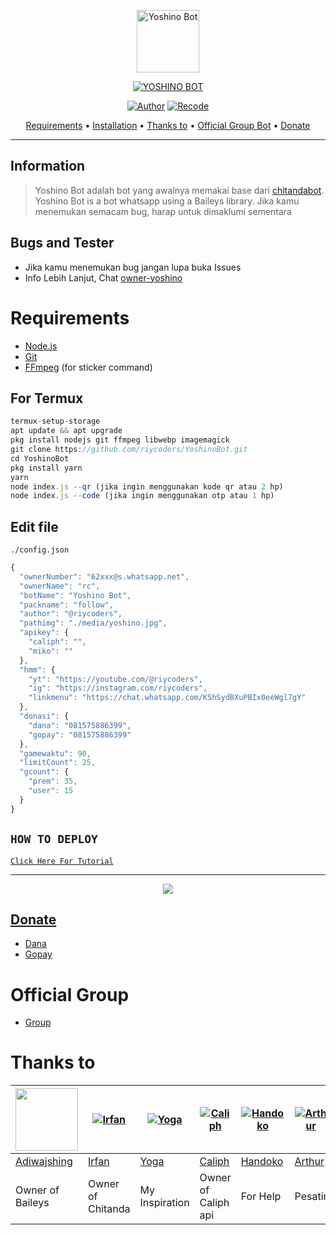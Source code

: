 <p align="center">
<img src="https://d.top4top.io/p_2736lxm6m0.jpg" alt="Yoshino Bot" width="100"/>


</p>
<p align="center">
<a href="#"><img title="YOSHINO BOT" src="https://img.shields.io/badge/YOSHINO BOT-green?colorA=%23ff0000&colorB=%23017e40&style=for-the-badge"></a>
</p>
<p align="center">
<a href="https://github.com/rtwone"><img title="Author" src="https://img.shields.io/badge/Author-Irfan-red.svg?style=for-the-badge&logo=github"></a>
<a href="https://github.com/riycoders"><img title="Recode" src="https://img.shields.io/badge/Recode-Riy-red.svg?style=for-the-badge&logo=github"></a>
</p>

<p align="center">
  <a href="https://github.com/riycoders/YoshinoBot#requirements">Requirements</a> •
  <a href="https://github.com/riycoders/YoshinoBot#instalasi">Installation</a> •
  <a href="https://github.com/riycoders/YoshinoBot#thanks-to">Thanks to</a> •
  <a href="https://github.com/riycoders/YoshinoBot#Official-Group"> Official Group Bot</a> •
  <a href="https://github.com/riycoders/YoshinoBot#donate">Donate</a>
</p>
</div>

---

## Information
> Yoshino Bot adalah bot yang awalnya memakai base dari [chitandabot](https://github.com/rtwone/chitandabot). Yoshino Bot is a bot whatsapp using a Baileys library.
> Jika kamu menemukan semacam bug, harap untuk dimaklumi sementara

## Bugs and Tester
* Jika kamu menemukan bug jangan lupa buka Issues
* Info Lebih Lanjut, Chat [owner-yoshino](https://wa.me/6281575886399)

# Requirements
* [Node.js](https://nodejs.org/en/)
* [Git](https://git-scm.com/downloads)
* [FFmpeg](https://github.com/BtbN/FFmpeg-Builds/releases/download/autobuild-2020-12-08-13-03/ffmpeg-n4.3.1-26-gca55240b8c-win64-gpl-4.3.zip) (for sticker command)

## For Termux
```ts
termux-setup-storage
apt update && apt upgrade
pkg install nodejs git ffmpeg libwebp imagemagick
git clone https://github.com/riycoders/YoshinoBot.git
cd YoshinoBot
pkg install yarn
yarn
node index.js --qr (jika ingin menggunakan kode qr atau 2 hp)
node index.js --code (jika ingin menggunakan otp atau 1 hp)
```

## Edit file
`./config.json`
```ts
{
  "ownerNumber": "62xxx@s.whatsapp.net",
  "ownerName": "rc",
  "botName": "Yoshino Bot",
  "packname": "follow",
  "author": "@riycoders",
  "pathimg": "./media/yoshino.jpg",
  "apikey": {
    "caliph": "",
    "miko": ""
  },
  "hmm": {
    "yt": "https://youtube.com/@riycoders",
    "ig": "https://instagram.com/riycoders",
    "linkmenu": "https://chat.whatsapp.com/KShSydBXuPBIx0eeWgl7gY"
  },
  "donasi": {
	"dana": "081575886399",
	"gopay": "081575886399"
  },
  "gamewaktu": 90,
  "limitCount": 25,
  "gcount": {
	"prem": 35,
	"user": 15
  }
}

```

## ```HOW TO DEPLOY```

[`Click Here For Tutorial`](https://youtu.be/RsQf-ft7qpM)<br>

----------

<p align="center">
  <a href="https://youtu.be/RsQf-ft7qpM"><img src="https://ibb.co/X2qmq7Y" />
</p>

## Donate
- [Dana](https://wa.me/6281575886399?text=Bang+mau+donasi)
- [Gopay](https://wa.me/6281575886399?text=Bang+mau+donasi)

# Official Group
- [Group](https://chat.whatsapp.com/KShSydBXuPBIx0eeWgl7gY)

# Thanks to
<a href="https://github.com/adiwajshing"><img src="https://github.com/adiwajshing.png?size=100" width="100" height="100"></a> | [![Irfan](https://github.com/rtwone.png?size=100)](https://github.com/rtwone) | [![Yoga](https://github.com/YogGanz.png?size=100)](https://github.com/YogGanz) | [![Caliph](http://github.com/caliphdev.png?size=100)](http://github.com/caliphdev) | [![Handoko](http://github.com/handoko19.png?size=100)](http://github.com/handoko19) | [![Arthur](http://github.com/arthur-md.png?size=100)](http://github.com/arthur-md) | [![Riy](http://github.com/riycoders.png?size=100)](http://github.com/riycoders)
----|----|----|----|----|----|----
[Adiwajshing](https://github.com/adiwajshing) | [Irfan](https://github.com/rtwone) | [Yoga](https://github.com/YogGanz) | [Caliph](https://github.com/caliphdev) | [Handoko](https://github.com/handoko19) | [Arthur](https://github.com/arthur-md) | [Riy](https://github.com/riycoders)
Owner of Baileys | Owner of Chitanda | My Inspiration | Owner of Caliph api | For Help | Pesatir | Owner of Yoshino
